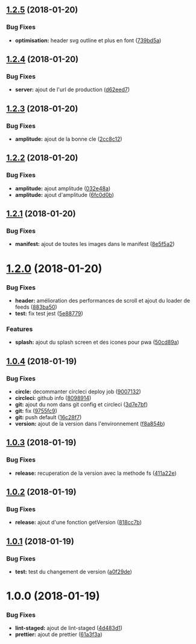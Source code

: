 <a name="1.2.5"></a>
## [1.2.5](https://bitbucket.org/MarquesDev/jsjitsu-interface/compare/v1.2.4...v1.2.5) (2018-01-20)


### Bug Fixes

* **optimisation:** header svg outline et plus en font ([739bd5a](https://bitbucket.org/MarquesDev/jsjitsu-interface/commits/739bd5a))



<a name="1.2.4"></a>
## [1.2.4](https://bitbucket.org/MarquesDev/jsjitsu-interface/compare/v1.2.3...v1.2.4) (2018-01-20)


### Bug Fixes

* **server:** ajout de l'url de production ([d62eed7](https://bitbucket.org/MarquesDev/jsjitsu-interface/commits/d62eed7))



<a name="1.2.3"></a>
## [1.2.3](https://bitbucket.org/MarquesDev/jsjitsu-interface/compare/v1.2.2...v1.2.3) (2018-01-20)


### Bug Fixes

* **amplitude:** ajout de la bonne cle ([2cc8c12](https://bitbucket.org/MarquesDev/jsjitsu-interface/commits/2cc8c12))



<a name="1.2.2"></a>
## [1.2.2](https://bitbucket.org/MarquesDev/jsjitsu-interface/compare/v1.2.1...v1.2.2) (2018-01-20)


### Bug Fixes

* **amplitude:** ajout amplitude ([032e48a](https://bitbucket.org/MarquesDev/jsjitsu-interface/commits/032e48a))
* **amplitude:** ajout d'amplitude ([6fc0d0b](https://bitbucket.org/MarquesDev/jsjitsu-interface/commits/6fc0d0b))



<a name="1.2.1"></a>
## [1.2.1](https://bitbucket.org/MarquesDev/jsjitsu-interface/compare/v1.2.0...v1.2.1) (2018-01-20)


### Bug Fixes

* **manifest:** ajout de toutes les images dans le manifest ([8e5f5a2](https://bitbucket.org/MarquesDev/jsjitsu-interface/commits/8e5f5a2))



<a name="1.2.0"></a>
# [1.2.0](https://bitbucket.org/MarquesDev/jsjitsu-interface/compare/v1.0.4...v1.2.0) (2018-01-20)


### Bug Fixes

* **header:** amélioration des performances de scroll et ajout du loader de feeds ([883ba50](https://bitbucket.org/MarquesDev/jsjitsu-interface/commits/883ba50))
* **test:** fix test jest ([5e88779](https://bitbucket.org/MarquesDev/jsjitsu-interface/commits/5e88779))


### Features

* **splash:** ajout du splash screen et des icones pour pwa ([50cd89a](https://bitbucket.org/MarquesDev/jsjitsu-interface/commits/50cd89a))



<a name="1.0.4"></a>
## [1.0.4](https://bitbucket.org/MarquesDev/jsjitsu-interface/compare/v1.0.3...v1.0.4) (2018-01-19)


### Bug Fixes

* **circle:** decommanter circleci deploy job ([9007132](https://bitbucket.org/MarquesDev/jsjitsu-interface/commits/9007132))
* **circleci:** github info ([8098914](https://bitbucket.org/MarquesDev/jsjitsu-interface/commits/8098914))
* **git:** ajout du nom dans git config et circleci ([3d7e7bf](https://bitbucket.org/MarquesDev/jsjitsu-interface/commits/3d7e7bf))
* **git:** fix ([9755fc9](https://bitbucket.org/MarquesDev/jsjitsu-interface/commits/9755fc9))
* **git:** push default ([16c28f7](https://bitbucket.org/MarquesDev/jsjitsu-interface/commits/16c28f7))
* **version:** ajout de la version dans l'environnement ([f8a854b](https://bitbucket.org/MarquesDev/jsjitsu-interface/commits/f8a854b))



<a name="1.0.3"></a>
## [1.0.3](https://bitbucket.org/MarquesDev/jsjitsu-interface/compare/v1.0.2...v1.0.3) (2018-01-19)


### Bug Fixes

* **release:** recuperation de la version avec la methode fs ([411a22e](https://bitbucket.org/MarquesDev/jsjitsu-interface/commits/411a22e))



<a name="1.0.2"></a>
## [1.0.2](https://bitbucket.org/MarquesDev/jsjitsu-interface/compare/v1.0.1...v1.0.2) (2018-01-19)


### Bug Fixes

* **release:** ajout d'une fonction getVersion ([818cc7b](https://bitbucket.org/MarquesDev/jsjitsu-interface/commits/818cc7b))



<a name="1.0.1"></a>
## [1.0.1](https://bitbucket.org/MarquesDev/jsjitsu-interface/compare/v1.0.0...v1.0.1) (2018-01-19)


### Bug Fixes

* **test:** test du changement de version ([a0f29de](https://bitbucket.org/MarquesDev/jsjitsu-interface/commits/a0f29de))



<a name="1.0.0"></a>
# 1.0.0 (2018-01-19)


### Bug Fixes

* **lint-staged:** ajout de lint-staged ([4d483d1](https://bitbucket.org/MarquesDev/jsjitsu-interface/commits/4d483d1))
* **prettier:** ajout de prettier ([61a3f3a](https://bitbucket.org/MarquesDev/jsjitsu-interface/commits/61a3f3a))



